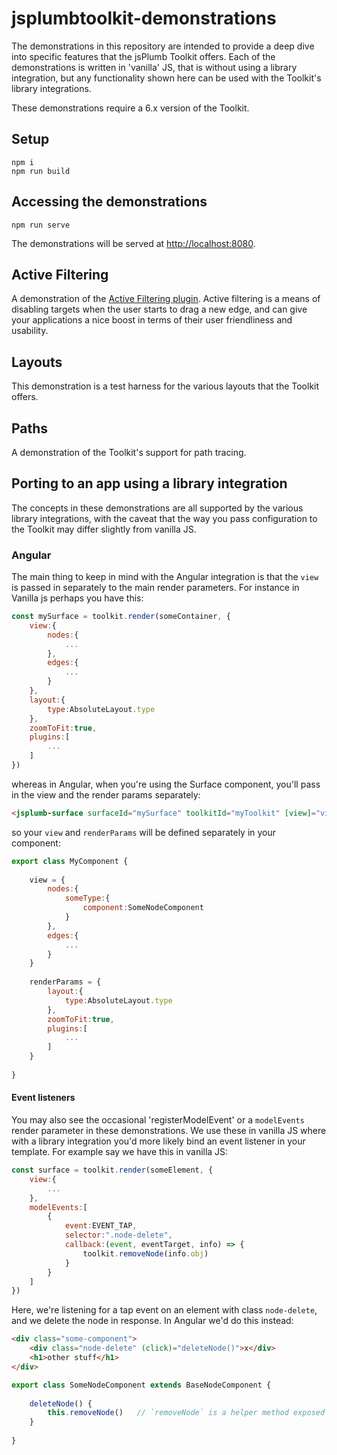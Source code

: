 # jsplumbtoolkit-demonstrations

The demonstrations in this repository are intended to provide a deep dive into specific features that the jsPlumb Toolkit offers. Each of the demonstrations is written in 'vanilla' JS, that is without using a library integration, but any functionality shown here can be used with the Toolkit's library integrations. 

These demonstrations require a 6.x version of the Toolkit.

## Setup

```
npm i
npm run build
```

## Accessing the demonstrations

```
npm run serve
```

The demonstrations will be served at [http://localhost:8080](http://localhost:8080).


## Active Filtering

A demonstration of the [Active Filtering plugin](https://docs.jsplumbtoolkit.com/toolkit/6.x/lib/plugins-overview#active-filtering). Active filtering is a means of disabling targets when the user starts to drag a new edge, and can give your applications a nice boost in terms of their user friendliness and usability.

## Layouts

This demonstration is a test harness for the various layouts that the Toolkit offers.

## Paths

A demonstration of the Toolkit's support for path tracing.  


## Porting to an app using a library integration

The concepts in these demonstrations are all supported by the various library integrations, with the caveat that the way you pass configuration to the Toolkit may differ slightly from vanilla JS.

### Angular

The main thing to keep in mind with the Angular integration is that the `view` is passed in separately to the main render parameters. For instance in Vanilla js perhaps you have this:

```javascript
const mySurface = toolkit.render(someContainer, {
    view:{
        nodes:{
            ...
        },
        edges:{
            ...
        }
    },
    layout:{
        type:AbsoluteLayout.type
    },
    zoomToFit:true,
    plugins:[
        ...
    ]
})
```

whereas in Angular, when you're using the Surface component, you'll pass in the view and the render params separately:

```html
<jsplumb-surface surfaceId="mySurface" toolkitId="myToolkit" [view]="view" [renderParams]="renderParams"></jsplumb-surface>
```

so your `view` and `renderParams` will be defined separately in your component:

```javascript
export class MyComponent {
    
    view = {
        nodes:{
            someType:{
                component:SomeNodeComponent
            }
        },
        edges:{
            ...
        }
    }
    
    renderParams = {
        layout:{
            type:AbsoluteLayout.type
        },
        zoomToFit:true,
        plugins:[
            ...
        ]
    }
    
}
``` 

#### Event listeners

You may also see the occasional 'registerModelEvent' or a `modelEvents` render parameter in these demonstrations. We use these in vanilla JS where with a library integration you'd more likely bind an event listener in your template. For example say we have this in vanilla JS:

```javascript
const surface = toolkit.render(someElement, {
    view:{
        ...
    },
    modelEvents:[
        {
            event:EVENT_TAP,
            selector:".node-delete",
            callback:(event, eventTarget, info) => {
                toolkit.removeNode(info.obj)
            }
        }
    ]
})
```

Here, we're listening for a tap event on an element with class `node-delete`, and we delete the node in response. In Angular we'd do this instead:

```html
<div class="some-component">
    <div class="node-delete" (click)="deleteNode()">x</div>
    <h1>other stuff</h1>
</div>
``` 

```javascript
export class SomeNodeComponent extends BaseNodeComponent {
    
    deleteNode() {
        this.removeNode()   // `removeNode` is a helper method exposed on BaseNodeComponent         
    }
    
}
```





